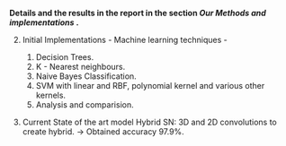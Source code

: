 **Details and the results in the report in the section *Our Methods and implementations* .** 

2. Initial Implementations - Machine learning techniques - 
    1.  Decision Trees. 
    2.  K - Nearest neighbours. 
    3.  Naive Bayes Classification.
    4.  SVM with linear and RBF, polynomial kernel and various other kernels.
    5.  Analysis and comparision. 
    

4. Current State of the art model Hybrid SN: 3D and 2D convolutions to create hybrid.
    -> Obtained accuracy 97.9%. 
 
